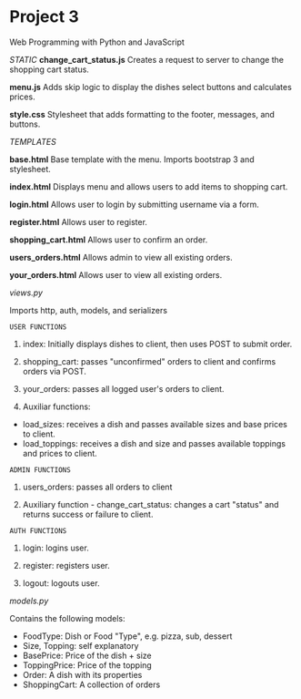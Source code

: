 # Project 3

Web Programming with Python and JavaScript

*STATIC*
**change_cart_status.js**
Creates a request to server to change the shopping cart status.

**menu.js**
Adds skip logic to display the dishes select buttons and calculates prices.

**style.css**
Stylesheet that adds formatting to the footer, messages, and buttons.

*TEMPLATES*

**base.html**
Base template with the menu. Imports bootstrap 3 and stylesheet.

**index.html**
Displays menu and allows users to add items to shopping cart.

**login.html**
Allows user to login by submitting username via a form.

**register.html**
Allows user to register.

**shopping_cart.html**
Allows user to confirm an order.

**users_orders.html**
Allows admin to view all existing orders.

**your_orders.html**
Allows user to view all existing orders.


*views.py*

Imports http, auth, models, and serializers

`USER FUNCTIONS`

1. index: Initially displays dishes to client, then uses POST to submit order.

2. shopping_cart: passes "unconfirmed" orders to client and confirms orders via POST.

3. your_orders: passes all logged user's orders to client.

4. Auxiliar functions:
  - load_sizes: receives a dish and passes available sizes and base prices to client.
  - load_toppings: receives a dish and size and passes available toppings and prices to client.

`ADMIN FUNCTIONS`

1. users_orders: passes all orders to client

2. Auxiliary function - change_cart_status: changes a cart "status" and returns success or failure to client.

`AUTH FUNCTIONS`

1. login: logins user.

2. register: registers user.

3. logout: logouts user.

*models.py*

Contains the following models:
- FoodType: Dish or Food "Type", e.g. pizza, sub, dessert
- Size, Topping: self explanatory
- BasePrice: Price of the dish + size
- ToppingPrice: Price of the topping
- Order: A dish with its properties
- ShoppingCart: A collection of orders
